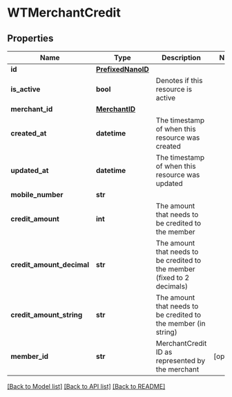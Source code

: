 # WTMerchantCredit


## Properties
Name | Type | Description | Notes
------------ | ------------- | ------------- | -------------
**id** | [**PrefixedNanoID**](PrefixedNanoID.md) |  | 
**is_active** | **bool** | Denotes if this resource is active | 
**merchant_id** | [**MerchantID**](MerchantID.md) |  | 
**created_at** | **datetime** | The timestamp of when this resource was created | 
**updated_at** | **datetime** | The timestamp of when this resource was updated | 
**mobile_number** | **str** |  | 
**credit_amount** | **int** | The amount that needs to be credited to the member | 
**credit_amount_decimal** | **str** | The amount that needs to be credited to the member (fixed to 2 decimals) | 
**credit_amount_string** | **str** | The amount that needs to be credited to the member (in string) | 
**member_id** | **str** | MerchantCredit ID as represented by the merchant | [optional] 

[[Back to Model list]](../README.md#documentation-for-models) [[Back to API list]](../README.md#documentation-for-api-endpoints) [[Back to README]](../README.md)



